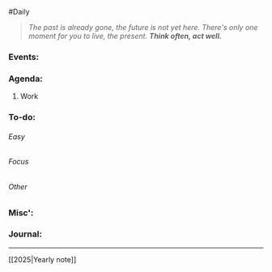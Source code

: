 #Daily
>*The past is already gone, the future is not yet here. There's only one moment for you to live, the present.*
>***Think often, act well.***
### Events:

### Agenda:
1. Work
### To-do:
###### Easy
###### Focus
###### Other
### Misc':

### Journal:


---
[[2025|Yearly note]]